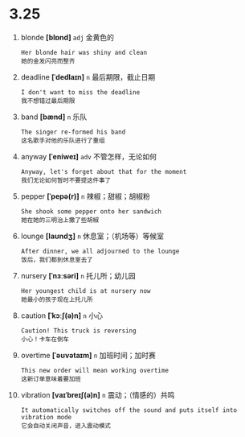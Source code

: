 # 3.25







1. blonde **[blɒnd]** `adj` 金黄色的
    ```
    Her blonde hair was shiny and clean
    她的金发闪亮而整齐
    ```

2. deadline **[ˈdedlaɪn]** `n` 最后期限，截止日期
    ```
    I don't want to miss the deadline
    我不想错过最后期限
    ```

3. band **[bænd]** `n` 乐队
    ```
    The singer re-formed his band
    这名歌手对他的乐队进行了重组
    ```

4. anyway **[ˈeniweɪ]** `adv` 不管怎样，无论如何
    ```
    Anyway, let's forget about that for the moment
    我们无论如何暂时不要提这件事了
    ```

5. pepper **[ˈpepə(r)]** `n` 辣椒；甜椒；胡椒粉
    ```
    She shook some pepper onto her sandwich
    她在她的三明治上撒了些胡椒
    ```

6. lounge **[laʊndʒ]** `n` 休息室；（机场等）等候室
    ```
    After dinner, we all adjourned to the lounge
    饭后，我们都到休息室去了
    ```

7. nursery **[ˈnɜːsəri]** `n` 托儿所；幼儿园
    ```
    Her youngest child is at nursery now
    她最小的孩子现在上托儿所
    ```

8. caution **[ˈkɔːʃ(ə)n]** `n` 小心
    ```
    Caution! This truck is reversing
    小心！卡车在倒车
    ```

9. overtime **[ˈəʊvətaɪm]** `n` 加班时间；加时赛
    ```
    This new order will mean working overtime
    这新订单意味着要加班
    ```

10. vibration **[vaɪˈbreɪʃ(ə)n]** `n` 震动；（情感的）共鸣
    ```
    It automatically switches off the sound and puts itself into vibration mode
    它会自动关闭声音，进入震动模式
    ```
